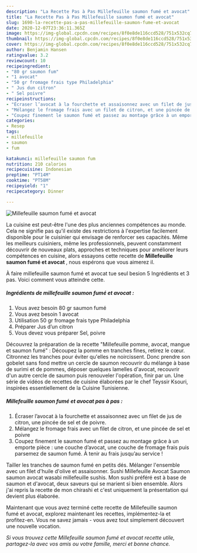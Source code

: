 ```yaml
---
description: "La Recette Pas à Pas Millefeuille saumon fumé et avocat"
title: "La Recette Pas à Pas Millefeuille saumon fumé et avocat"
slug: 1690-la-recette-pas-a-pas-millefeuille-saumon-fume-et-avocat
date: 2020-12-07T23:36:11.365Z
image: https://img-global.cpcdn.com/recipes/8f0e8de116ccd528/751x532cq70/millefeuille-saumon-fume-et-avocat-photo-principale-de-la-recette.jpg
thumbnail: https://img-global.cpcdn.com/recipes/8f0e8de116ccd528/751x532cq70/millefeuille-saumon-fume-et-avocat-photo-principale-de-la-recette.jpg
cover: https://img-global.cpcdn.com/recipes/8f0e8de116ccd528/751x532cq70/millefeuille-saumon-fume-et-avocat-photo-principale-de-la-recette.jpg
author: Benjamin Hansen
ratingvalue: 3.2
reviewcount: 10
recipeingredient:
- "80 gr saumon fum"
- "1 avocat"
- "50 gr fromage frais type Philadelphia"
- " Jus dun citron"
- " Sel poivre"
recipeinstructions:
- "Écraser l’avocat à la fourchette et assaisonnez avec un filet de jus de citron, une pincée de sel et de poivre."
- "Mélangez le fromage frais avec un filet de citron, et une pincée de sel et poivre"
- "Coupez finement le saumon fumé et passez au montage grâce à un emporte pièce : une couche d’avocat, une couche de fromage frais puis parsemez de saumon fumé. À tenir au frais jusqu’au service !"
categories:
- Resep
tags:
- millefeuille
- saumon
- fum

katakunci: millefeuille saumon fum 
nutrition: 210 calories
recipecuisine: Indonesian
preptime: "PT14M"
cooktime: "PT58M"
recipeyield: "1"
recipecategory: Dinner

---
```



![Millefeuille saumon fumé et avocat](https://img-global.cpcdn.com/recipes/8f0e8de116ccd528/751x532cq70/millefeuille-saumon-fume-et-avocat-photo-principale-de-la-recette.jpg)

La cuisine est peut-être l'une des plus anciennes compétences au monde. Cela ne signifie pas qu'il existe des restrictions à l'expertise facilement disponible pour le cuisinier qui envisage de renforcer ses capacités. Même les meilleurs cuisiniers, même les professionnels, peuvent constamment découvrir de nouveaux plats, approches et techniques pour améliorer leurs compétences en cuisine, alors essayons cette recette de <strong> Millefeuille saumon fumé et avocat </strong>, nous espérons que vous aimerez il.

<!--inarticleads1-->

À faire millefeuille saumon fumé et avocat tue seul besion 5 Ingrédients et 3 pas. Voici comment vous atteindre cette.

##### Ingrédients de millefeuille saumon fumé et avocat :

1. Vous avez besoin 80 gr saumon fumé
1. Vous avez besoin 1 avocat
1. Utilisation 50 gr fromage frais type Philadelphia
1. Préparer  Jus d’un citron
1. Vous devez vous préparer  Sel, poivre


Découvrez la préparation de la recette &#34;Millefeuille pomme, avocat, mangue et saumon fumé&#34; : Découpez la pomme en tranches fines, retirez le cœur. Citronnez les tranches pour éviter qu&#39;elles ne noircissent. Donc prendre son gobelet sans fond mettre un cercle de saumon recouvrir du mélange à base de surimi et de pommes, déposer quelques lamelles d&#39;avocat, recouvrir d&#39;un autre cercle de saumon puis renouveler l&#39;opération, finir par un. Une série de vidéos de recettes de cuisine élaborées par le chef Teyssir Ksouri, inspirées essentiellement de la Cuisine Tunisienne. 

<!--inarticleads2-->

##### Millefeuille saumon fumé et avocat pas à pas :

1. Écraser l’avocat à la fourchette et assaisonnez avec un filet de jus de citron, une pincée de sel et de poivre.
1. Mélangez le fromage frais avec un filet de citron, et une pincée de sel et poivre
1. Coupez finement le saumon fumé et passez au montage grâce à un emporte pièce : une couche d’avocat, une couche de fromage frais puis parsemez de saumon fumé. À tenir au frais jusqu’au service !


Tailler les tranches de saumon fumé en petits dés. Mélanger l&#39;ensemble avec un filet d&#39;huile d&#39;olive et assaisonner. Sushi Millefeuille Avocat Saumon saumon avocat wasabi millefeuille sushis. Mon sushi préféré est à base de saumon et d&#39;avocat, deux saveurs qui se marient si bien ensemble. Alors j&#39;ai repris la recette de mon chirashi et c&#39;est uniquement la présentation qui devient plus élaborée. 

<!--inarticleads1-->

<p>
Maintenant que vous avez terminé cette recette de Millefeuille saumon fumé et avocat, explorez maintenant les recettes, implémentez-la et profitez-en. Vous ne savez jamais - vous avez tout simplement découvert une nouvelle vocation.
</p>

<p>
<i>Si vous trouvez cette Millefeuille saumon fumé et avocat recette utile, partagez-la avec vos amis ou votre famille, merci et bonne chance.</i>
</p>
